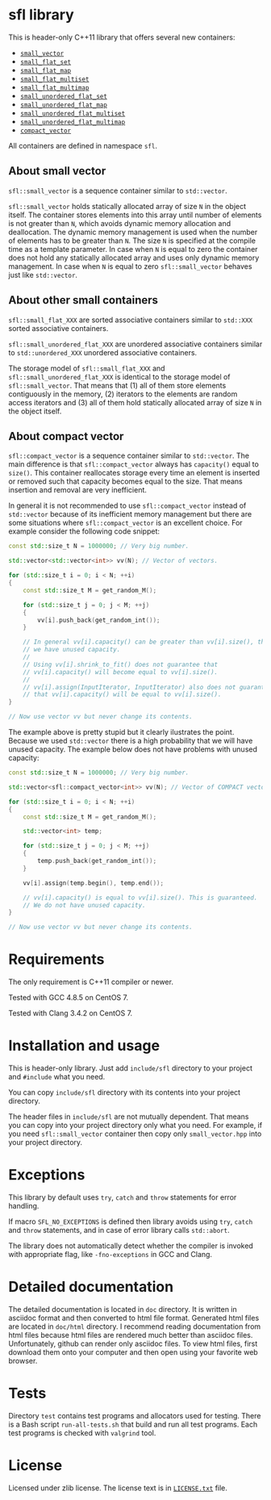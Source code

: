 # sfl library

This is header-only C++11 library that offers several new containers:

  * [`small_vector`](doc/small_vector.asciidoc)
  * [`small_flat_set`](doc/small_flat_set.asciidoc)
  * [`small_flat_map`](doc/small_flat_map.asciidoc)
  * [`small_flat_multiset`](doc/small_flat_multiset.asciidoc)
  * [`small_flat_multimap`](doc/small_flat_multimap.asciidoc)
  * [`small_unordered_flat_set`](doc/small_unordered_flat_set.asciidoc)
  * [`small_unordered_flat_map`](doc/small_unordered_flat_map.asciidoc)
  * [`small_unordered_flat_multiset`](doc/small_unordered_flat_multiset.asciidoc)
  * [`small_unordered_flat_multimap`](doc/small_unordered_flat_multimap.asciidoc)
  * [`compact_vector`](doc/compact_vector.asciidoc)

All containers are defined in namespace `sfl`.

## About small vector

`sfl::small_vector` is a sequence container similar to `std::vector`.

`sfl::small_vector` holds statically allocated array of size `N` in
the object itself.
The container stores elements into this array until number of elements is not
greater than `N`, which avoids dynamic memory allocation and deallocation.
The dynamic memory management is used when the number of elements has to be
greater than `N`.
The size `N` is specified at the compile time as a template parameter.
In case when `N` is equal to zero the container does not hold any statically
allocated array and uses only dynamic memory management.
In case when `N` is equal to zero `sfl::small_vector` behaves just like
`std::vector`.

## About other small containers

`sfl::small_flat_XXX` are sorted associative containers similar
to `std::XXX` sorted associative containers.

`sfl::small_unordered_flat_XXX` are unordered associative containers similar
to `std::unordered_XXX` unordered associative containers.

The storage model of `sfl::small_flat_XXX` and `sfl::small_unordered_flat_XXX`
is identical to the storage model of `sfl::small_vector`.
That means that (1) all of them store elements contiguously in the memory,
(2) iterators to the elements are random access iterators and
(3) all of them hold statically allocated array of size `N` in the object itself.

## About compact vector

`sfl::compact_vector` is a sequence container similar to `std::vector`.
The main difference is that `sfl::compact_vector` always has `capacity()`
equal to `size()`.
This container reallocates storage every time an element is inserted or
removed such that capacity becomes equal to the size.
That means insertion and removal are very inefficient.

In general it is not recommended to use `sfl::compact_vector` instead of
`std::vector` because of its inefficient memory management but there are some
situations where `sfl::compact_vector` is an excellent choice.
For example consider the following code snippet:

```C++
const std::size_t N = 1000000; // Very big number.

std::vector<std::vector<int>> vv(N); // Vector of vectors.

for (std::size_t i = 0; i < N; ++i)
{
    const std::size_t M = get_random_M();

    for (std::size_t j = 0; j < M; ++j)
    {
        vv[i].push_back(get_random_int());
    }

    // In general vv[i].capacity() can be greater than vv[i].size(), that is,
    // we have unused capacity.
    //
    // Using vv[i].shrink_to_fit() does not guarantee that
    // vv[i].capacity() will become equal to vv[i].size().
    //
    // vv[i].assign(InputIterator, InputIterator) also does not guarantee
    // that vv[i].capacity() will be equal to vv[i].size().
}

// Now use vector vv but never change its contents.
```

The example above is pretty stupid but it clearly ilustrates the point.
Because we used `std::vector` there is a high probability that we will have
unused capacity.
The example below does not have problems with unused capacity:

```C++
const std::size_t N = 1000000; // Very big number.

std::vector<sfl::compact_vector<int>> vv(N); // Vector of COMPACT vectors!!!

for (std::size_t i = 0; i < N; ++i)
{
    const std::size_t M = get_random_M();

    std::vector<int> temp;

    for (std::size_t j = 0; j < M; ++j)
    {
        temp.push_back(get_random_int());
    }

    vv[i].assign(temp.begin(), temp.end());

    // vv[i].capacity() is equal to vv[i].size(). This is guaranteed.
    // We do not have unused capacity.
}

// Now use vector vv but never change its contents.
```

# Requirements

The only requirement is C++11 compiler or newer.

Tested with GCC 4.8.5 on CentOS 7.

Tested with Clang 3.4.2 on CentOS 7.

# Installation and usage

This is header-only library.
Just add `include/sfl` directory to your project and `#include` what you need.

You can copy `include/sfl` directory with its contents into your project
directory.

The header files in `include/sfl` are not mutually dependent.
That means you can copy into your project directory only what you need.
For example, if you need `sfl::small_vector` container then copy only
`small_vector.hpp` into your project directory.

# Exceptions

This library by default uses `try`, `catch` and `throw` statements for
error handling.

If macro `SFL_NO_EXCEPTIONS` is defined then library avoids using `try`, `catch`
and `throw` statements, and in case of error library calls `std::abort`.

The library does not automatically detect whether the compiler is invoked
with appropriate flag, like `-fno-exceptions` in GCC and Clang.

# Detailed documentation

The detailed documentation is located in `doc` directory.
It is written in asciidoc format and then converted to html file format.
Generated html files are located in `doc/html` directory.
I recommend reading documentation from html files because html files are
rendered much better than asciidoc files.
Unfortunately, github can render only asciidoc files.
To view html files, first download them onto your computer and then open
using your favorite web browser.

# Tests

Directory `test` contains test programs and allocators used for testing.
There is a Bash script `run-all-tests.sh` that build and run all test programs.
Each test programs is checked with `valgrind` tool.

# License

Licensed under zlib license.
The license text is in [`LICENSE.txt`](LICENSE.txt) file.
